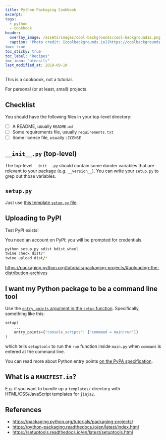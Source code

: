 ```yaml
---
title: Python Packaging Cookbook
excerpt:
tags:
  - python
  - cookbook
header:
  overlay_image: /assets/images/cool-backgrounds/cool-background12.png
  caption: 'Photo credit: [coolbackgrounds.io](https://coolbackgrounds.io/)'
toc: true
toc_sticky: true
toc_label: "Recipes"
toc_icon: "utensils"
last_modified_at: 2019-09-10
---
```


This is a cookbook, not a tutorial.

For personal (or at least, small) projects.

## Checklist

You should have the following files in your top-level directory:

- [ ] A README, usually `README.md`
- [ ] Some requirements file, usually `requirements.txt`
- [ ] Some license file, usually `LICENSE`

## `__init__.py` (top-level)

The top-level `__init__.py` should contain some dunder variables that are
relevant to your package (e.g. `__version__`). You can write your `setup.py`
to grep out those variables.

## `setup.py`

Just use [this template `setup.py`
file](https://gist.github.com/eigenfoo/8b644ca6518041e1742d1a7ca5739266).

<script src="https://gist.github.com/eigenfoo/8b644ca6518041e1742d1a7ca5739266.js"></script>

## Uploading to PyPI

Test PyPI exists!

You need an account on PyPI: you will be prompted for credentials.

```bash
python setup.py sdist bdist_wheel
twine check dist/*
twine upload dist/*
```

https://packaging.python.org/tutorials/packaging-projects/#uploading-the-distribution-archives

## I want my Python package to be a command line tool

Use the [`entry_points` argument in the `setup`
function](https://python-packaging.readthedocs.io/en/latest/command-line-scripts.html#the-console-scripts-entry-point).
Specifically, something like this:

```python
setup(
    ...
    entry_points={"console_scripts": ["command = main:run"]}
)
```

which tells `setuptools` to run the `run` function inside `main.py` when
`command` is entered at the command line.

You can read more about Python entry points [on the PyPA
specification](https://packaging.python.org/specifications/entry-points/).

## What is a `MANIFEST.in`?

E.g. if you want to bundle up a `templates/` directory with HTML/CSS/JavaScript
templates for `jinja2`.

## References

- https://packaging.python.org/tutorials/packaging-projects/
- https://python-packaging.readthedocs.io/en/latest/index.html
- https://setuptools.readthedocs.io/en/latest/setuptools.html

